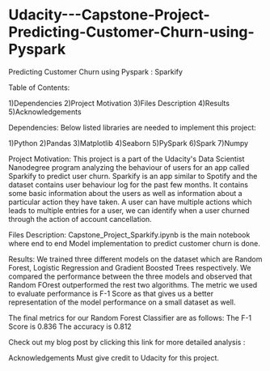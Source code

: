 # Udacity---Capstone-Project-Predicting-Customer-Churn-using-Pyspark
Predicting Customer Churn using Pyspark : Sparkify

Table of Contents:

1)Dependencies
2)Project Motivation
3)Files Description
4)Results
5)Acknowledgements


Dependencies:
Below listed libraries are needed to implement this project:

1)Python
2)Pandas
3)Matplotlib
4)Seaborn
5)PySpark
6)Spark
7)Numpy


Project Motivation:
This project is a part of the Udacity's Data Scientist Nanodegree program analyzing the behaviour of users for an app called Sparkify 
to predict user churn. Sparkify is an app similar to Spotify and the dataset contains user behaviour log for the past few months. 
It contains some basic information about the users as well as information about a particular action they have taken. 
A user can have multiple actions which leads to multiple entries for a user, we can identify when a user churned through the action 
of account cancellation.

Files Description:
Capstone_Project_Sparkify.ipynb is the main notebook where end to end Model implementation to predict customer churn is done.

Results:
We trained three different models on the dataset which are Random Forest, Logistic Regression and Gradient Boosted Trees 
respectively. We compared the performance between the three models and observed that Random FOrest outperformed the rest 
two algorithms. The metric we used to evaluate performance is F-1 Score as that gives us a better representation of the 
model performance on a small dataset as well.

The final metrics for our Random Forest Classifier are as follows:
The F-1 Score is 0.836
The accuracy is 0.812

Check out my blog post by clicking this link for more detailed analysis : 

Acknowledgements
Must give credit to Udacity for this project. 
